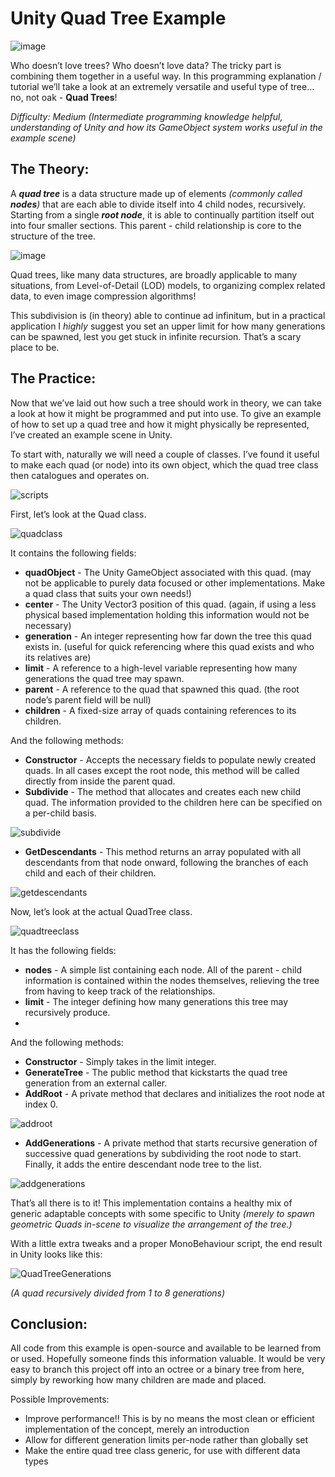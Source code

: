 # Unity Quad Tree Example
![image](https://user-images.githubusercontent.com/90412342/140616446-a00a4126-7ddb-4831-9216-76b4b5033312.png)

Who doesn’t love trees? Who doesn’t love data? The tricky part is combining them together in a useful way. In this programming explanation / tutorial we’ll take a look at an extremely versatile and useful type of tree... no, not oak - **Quad Trees**! 

*Difficulty: Medium (Intermediate programming knowledge helpful, understanding of Unity and how its GameObject system works useful in the example scene)*

## The Theory:
A _**quad tree**_ is a data structure made up of elements *(commonly called __nodes__)* that are each able to divide itself into 4 child nodes, recursively. Starting from a single _**root node**_, it is able to continually partition itself out into four smaller sections. This parent - child relationship is core to the structure of the tree. 

![image](https://user-images.githubusercontent.com/90412342/140616604-8489d971-1164-4564-817a-91c5567f6d29.png)

Quad trees, like many data structures, are broadly applicable to many situations, from Level-of-Detail (LOD) models, to organizing complex related data, to even image compression algorithms! 

This subdivision is (in theory) able to continue ad infinitum, but in a practical application I *highly* suggest you set an upper limit for how many generations can be spawned, lest you get stuck in infinite recursion. That’s a scary place to be.

## The Practice:
Now that we’ve laid out how such a tree should work in theory, we can take a look at how it might be programmed and put into use. To give an example of how to set up a quad tree and how it might physically be represented, I’ve created an example scene in Unity. 

To start with, naturally we will need a couple of classes. I’ve found it useful to make each quad (or node) into its own object, which the quad tree class then catalogues and operates on.

![scripts](https://user-images.githubusercontent.com/90412342/140616667-509c3351-65fc-4987-96d9-fb0eb5db8c5e.png)

First, let’s look at the Quad class.

![quadclass](https://user-images.githubusercontent.com/90412342/140616677-9ecac33e-515a-4317-a2e3-46c357a3b7f0.png)

It contains the following fields:

* __quadObject__ - The Unity GameObject associated with this quad. (may not be applicable to purely data focused or other implementations. Make a quad class that suits your own needs!)
* __center__ - The Unity Vector3 position of this quad. (again, if using a less physical based implementation holding this information would not be necessary)
* __generation__ - An integer representing how far down the tree this quad exists in. (useful for quick referencing where this quad exists and who its relatives are)
* __limit__ - A reference to a high-level variable representing how many generations the quad tree may spawn.
* __parent__ - A reference to the quad that spawned this quad. (the root node’s parent field will be null)
* __children__ - A fixed-size array of quads containing references to its children.

And the following methods:

* __Constructor__ -  Accepts the necessary fields to populate newly created quads. In all cases except the root node, this method will be called directly from inside the parent quad.
* __Subdivide__ - The method that allocates and creates each new child quad. The information provided to the children here can be specified on a per-child basis.

![subdivide](https://user-images.githubusercontent.com/90412342/140616771-72adf234-133b-4556-8d55-e0d3448fc8ef.png)

* __GetDescendants__ - This method returns an array populated with all descendants from that node onward, following the branches of each child and each of their children.

![getdescendants](https://user-images.githubusercontent.com/90412342/140616802-1b7db55e-f6e7-45f5-9007-1e5a21da6aae.png)

Now, let’s look at the actual QuadTree class.

![quadtreeclass](https://user-images.githubusercontent.com/90412342/140616832-8abdd04d-31fa-4d8e-84cb-a444c37eba78.png)

It has the following fields:

* __nodes__ - A simple list containing each node. All of the parent - child information is contained within the nodes themselves, relieving the tree from having to keep track of the relationships.
* __limit__ - The integer defining how many generations this tree may recursively produce.
* 
And the following methods:

* __Constructor__ - Simply takes in the limit integer.
* __GenerateTree__ - The public method that kickstarts the quad tree generation from an external caller.
* __AddRoot__ - A private method that declares and initializes the root node at index 0.

![addroot](https://user-images.githubusercontent.com/90412342/140616890-d1b0f873-b976-4b48-bd0b-ccba29f3f0a0.png)

* __AddGenerations__ - A private method that starts recursive generation of successive quad generations by subdividing the root node to start. Finally, it adds the entire descendant node tree to the list.

![addgenerations](https://user-images.githubusercontent.com/90412342/140616915-b2528928-5135-457e-990e-b7800ffedbf9.png)

That’s all there is to it! This implementation contains a healthy mix of generic adaptable concepts with some specific to Unity _(merely to spawn geometric Quads in-scene to visualize the arrangement of the tree.)_

With a little extra tweaks and a proper MonoBehaviour script, the end result in Unity looks like this: 

![QuadTreeGenerations](https://user-images.githubusercontent.com/90412342/138600389-981a8b6b-cfeb-49ca-8fe4-21cd6b5056ef.gif)

_(A quad recursively divided from 1 to 8 generations)_

## Conclusion:
All code from this example is open-source and available to be learned from or used. Hopefully someone finds this information valuable. It would be very easy to branch this project off into an octree or a binary tree from here, simply by reworking how many children are made and placed.

Possible Improvements:

* Improve performance!! This is by no means the most clean or efficient implementation of the concept, merely an introduction
* Allow for different generation limits per-node rather than globally set
* Make the entire quad tree class generic, for use with different data types


